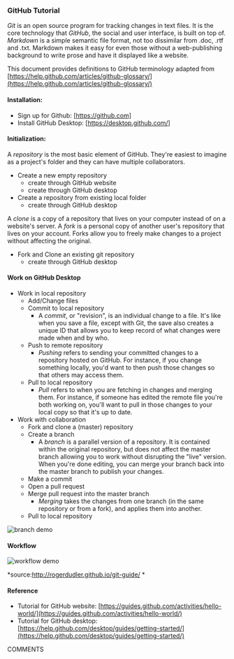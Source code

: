 ### GitHub Tutorial

*Git* is an open source program for tracking changes in text files. It is the core technology that *GitHub*, the social and user interface, is built on top of. *Markdown* is a simple semantic file format, not too dissimilar from .doc, .rtf and .txt. Markdown makes it easy for even those without a web-publishing background to write prose and have it displayed like a website.

This document provides definitions to GitHub terminology adapted from [https://help.github.com/articles/github-glossary/](https://help.github.com/articles/github-glossary/)

#### Installation:
* Sign up for Github: [https://github.com]
* Install GitHub Desktop: [https://desktop.github.com/]

#### Initialization:
A *repository* is the most basic element of GitHub. They're easiest to imagine as a project's folder and they can have multiple collaborators.
* Create a new empty repository
	* create through GitHub website
	* create through GitHub desktop
* Create a repository from existing local folder
	* create through GitHub desktop
	
A *clone* is a copy of a repository that lives on your computer instead of on a website's server.	A *fork* is a personal copy of another user's repository that lives on your account. Forks allow you to freely make changes to a project without affecting the original.
* Fork and Clone an existing git repository
	* create through GitHub desktop

	
#### Work on GitHub Desktop
* Work in local repository
    * Add/Change files
    * Commit to local repository
		* A *commit*, or "revision", is an individual change to a file. It's like when you save a file, except with Git, the save also creates a unique ID that allows you to keep record of what changes were made when and by who.
	* Push to remote repository
		* *Pushing* refers to sending your committed changes to a repository hosted on GitHub. For instance, if you change something locally, you'd want to then push those changes so that others may access them.
	* Pull to local repository
		* *Pull* refers to when you are fetching in changes and merging them. For instance, if someone has edited the remote file you're both working on, you'll want to pull in those changes to your local copy so that it's up to date.
* Work with collaboration
	* Fork and clone a (master) repository
	* Create a branch
		* A *branch* is a parallel version of a repository.  It is contained within the original repository, but does not affect the master branch allowing you to work without disrupting the "live" version. When you're done editing, you can merge your branch back into the master branch to publish your changes.
    * Make a commit
	* Open a pull request 
	* Merge pull request into the master branch
		* *Merging* takes the changes from one branch (in the same repository or from a fork), and applies them into another.
	* Pull to local repository

![branch demo](./figs/branching.png)

#### Workflow
![workflow demo](./figs/workflow_demo.png)

*source:http://rogerdudler.github.io/git-guide/ *

#### Reference
* Tutorial for GitHub website: [https://guides.github.com/activities/hello-world/](https://guides.github.com/activities/hello-world/)
* Tutorial for GitHub desktop:
[https://help.github.com/desktop/guides/getting-started/](https://help.github.com/desktop/guides/getting-started/)


COMMENTS
